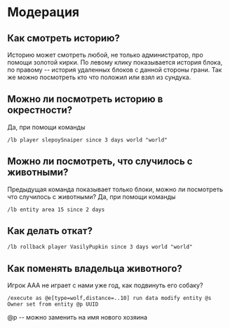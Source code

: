 # Модерация
## Как смотреть историю?
Историю может смотреть любой, не только администратор, про помощи золотой кирки.
По левому клику показывается история блока, по правому -- история удаленных блоков с данной стороны грани.
Так же можно посмотреть кто что положил или взял из сундука.

## Можно ли посмотреть историю в окрестности?
Да, при помощи команды
~~~
/lb player slepoySnaiper since 3 days world "world"
~~~

## Можно ли посмотреть, что случилось с животными?
Предыдущая команда показывает только блоки, можно ли посмотреть что случилось с животными?
Да, при помощи команды
~~~
/lb entity area 15 since 2 days
~~~

## Как делать откат?
~~~
/lb rollback player VasilyPupkin since 3 days world "world"
~~~

## Как поменять владельца животного?
Игрок AAA не играет с нами уже год, как подвинуть его собаку?
~~~
/execute as @e[type=wolf,distance=..10] run data modify entity @s Owner set from entity @p UUID
~~~
@p -- можно заменить на имя нового хозяина
